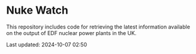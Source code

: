 # Nuke Watch

This repository includes code for retrieving the latest information available on the output of EDF nuclear power plants in the UK.

Last updated: 2024-10-07 02:50